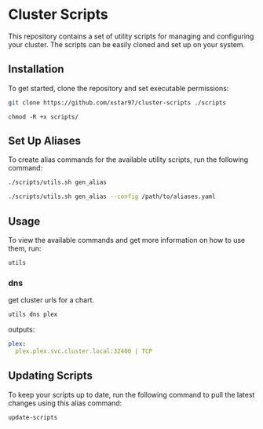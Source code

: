 # Cluster Scripts

This repository contains a set of utility scripts for managing and configuring your cluster. The scripts can be easily cloned and set up on your system.

## Installation

To get started, clone the repository and set executable permissions:

```bash
git clone https://github.com/xstar97/cluster-scripts ./scripts
```

```
chmod -R +x scripts/
```

## Set Up Aliases

To create alias commands for the available utility scripts, run the following command:

```bash
./scripts/utils.sh gen_alias
```

```bash
./scripts/utils.sh gen_alias --config /path/to/aliases.yaml
```

## Usage

To view the available commands and get more information on how to use them, run:

```bash
utils
```

### dns

get cluster urls for a chart.

```bash
utils dns plex
```
outputs:

```yaml
plex:
  plex.plex.svc.cluster.local:32400 | TCP
```

## Updating Scripts

To keep your scripts up to date, run the following command to pull the latest changes using this alias command:

```bash
update-scripts
```
